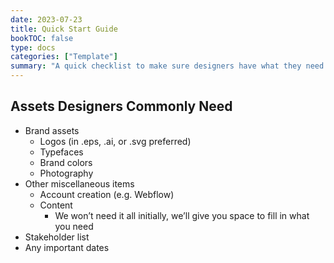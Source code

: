 ```yaml
---
date: 2023-07-23
title: Quick Start Guide
bookTOC: false
type: docs
categories: ["Template"]
summary: "A quick checklist to make sure designers have what they need to get going at the start of a project."
---
```


## Assets Designers Commonly Need

- Brand assets
    - Logos (in .eps, .ai, or .svg preferred)
    - Typefaces
    - Brand colors
    - Photography
- Other miscellaneous items
    - Account creation (e.g. Webflow)
    - Content
        - We won’t need it all initially, we’ll give you space to fill in what you need
- Stakeholder list
- Any important dates